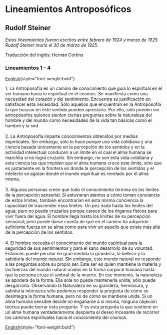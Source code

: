 # Lineamientos Antroposóficos

## Rudolf Steiner

*Estos lineamientos fueron escritos entre febrero de 1924 y marzo de
1925.\
Rudolf Steiner murió el 30 de marzo de 1925.*

Traducción del inglés: Hernán Cortins

### Lineamientos 1 - 4

[English](./guidelines-1-4.html){style="font-weight:bold"}

1\. La Antroposofía es un camino de conocimiento que guía lo espiritual
en el ser humano hacia lo espiritual en el cosmos. Se manifiesta como
una necesidad del corazón y del sentimiento. Encuentra su justificación
en satisfacer esta necesidad. Sólo aquellos que encuentran en la
Antroposofía lo que buscan en este sentido pueden apreciarla. Por ello,
sólo pueden ser antropósofos quienes sienten ciertas preguntas sobre la
naturaleza del hombre y del mundo como necesidades de la vida tan
básicas como el hambre y la sed.\
\
2. La Antroposofía imparte conocimientos obtenidos por medios
espirituales. Sin embargo, sólo lo hace porque una vida cotidiana y una
ciencia basada únicamente en la percepción de los sentidos y en la
actividad intelectual conducen a un límite en el cual el alma humana se
marchita si no logra cruzarlo. Sin embargo, no son esta vida cotidiana y
esta ciencia las que impiden que el alma humana cruce este límite, sino
que es justamente en la frontera en donde la percepción de los sentidos
y el intelecto se agotan donde el mundo espiritual es revelado por el
alma misma.\
\
3. Algunas personas creen que todo el conocimiento termina en los
límites de la percepción sensorial. Si estuvieran atentos a cómo toman
conciencia de estos límites, también encontrarían en esta misma
conciencia la capacidad de trascender esos límites. Un pez nada hasta
los límites del agua; pero no puede cruzarlos porque carece de los
órganos físicos para vivir fuera del agua. El hombre llega hasta los
límites de su percepción sensorial; pero puede darse cuenta de que en el
camino ha adquirido suficiente fuerza en su alma como para vivir en
aquello que existe más allá de la percepción de los sentidos.\
\
4. El hombre necesita el conocimiento del mundo espiritual para la
seguridad de sus sentimientos y para el sano desarrollo de su voluntad.
Entonces puede percibir en gran medida la grandeza, la belleza y la
sabiduría del mundo natural. Sin embargo, este mundo natural no responde
a las preguntas sobre su propio ser. Este ser es quien mantiene la
materia y las fuerzas del mundo natural unidas en la forma corporal
humana hasta que la persona cruza el umbral de la muerte. En ese
momento, la naturaleza se apodera de la forma. Ella sola no puede
mantenerla unida; sólo puede desgarrarla. Observando la Naturaleza en su
grandeza, hermosura, y sabiduría intrínseca sólo podemos responder la
pregunta de cómo se desintegra la forma humana, pero no de cómo se
mantiene unida. Si un alma humana sensible decide no engañarse a sí
misma, ninguna objeción teórica puede borrar esta pregunta  Y es esta
pregunta la que sostiene en un alma humana verdaderamente despierta el
deseo incesante de recorrer los caminos espirituales hacia el
conocimiento del cosmos.

[English](./guidelines-1-4.html){style="font-weight:bold"}
